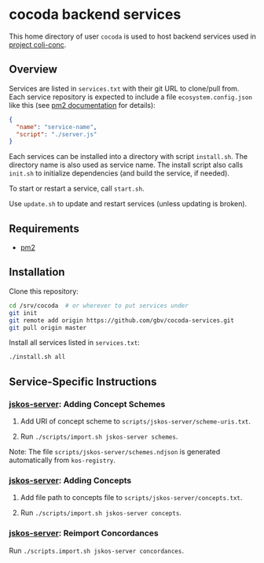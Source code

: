 # cocoda backend services

This home directory of user `cocoda` is used to host backend services used in
[project coli-conc](https://coli-conc.gbv.de/).

## Overview

Services are listed in `services.txt` with their git URL to clone/pull from.
Each service repository is expected to include a file `ecosystem.config.json`
like this (see [pm2 documentation] for details):

```json
{
  "name": "service-name",
  "script": "./server.js"
}
```

[pm2 documentation]: http://pm2.keymetrics.io/docs/usage/application-declaration/

Each services can be installed into a directory with script `install.sh`.
The directory name is also used as service name. The install script also
calls `init.sh` to initialize dependencies (and build the service, if needed).

To start or restart a service, call `start.sh`.

Use `update.sh` to update and restart services (unless updating is broken).

## Requirements

* [pm2](http://pm2.keymetrics.io/)

## Installation

Clone this repository:

```bash
cd /srv/cocoda  # or wherever to put services under
git init
git remote add origin https://github.com/gbv/cocoda-services.git
git pull origin master
```

Install all services listed in `services.txt`:

```bash
./install.sh all
```

## Service-Specific Instructions

[jskos-server]: https://github.com/gbv/jskos-server

### [jskos-server]: Adding Concept Schemes

1. Add URI of concept scheme to `scripts/jskos-server/scheme-uris.txt`.

1. Run `./scripts/import.sh jskos-server schemes`.

Note: The file `scripts/jskos-server/schemes.ndjson` is generated automatically from `kos-registry`.

### [jskos-server]: Adding Concepts

1. Add file path to concepts file to `scripts/jskos-server/concepts.txt`.

1. Run `./scripts/import.sh jskos-server concepts`.

### [jskos-server]: Reimport Concordances

Run `./scripts.import.sh jskos-server concordances`.
